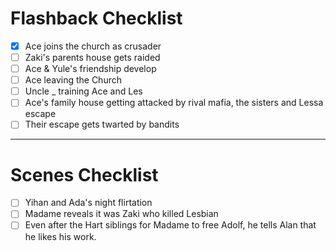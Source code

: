 # Flashback Checklist
- [x] Ace joins the church as crusader
- [ ] Zaki's parents house gets raided
- [ ] Ace & Yule's friendship develop
- [ ] Ace leaving the Church
- [ ] Uncle _ training Ace and Les
- [ ] Ace's family house getting attacked by rival mafia, the sisters and Lessa escape
- [ ] Their escape gets twarted by bandits

- - - -
# Scenes Checklist
- [ ] Yihan and Ada's night flirtation
- [ ] Madame reveals it was Zaki who killed Lesbian
- [ ] Even after the Hart siblings for Madame to free Adolf, he tells Alan that he likes his work.
